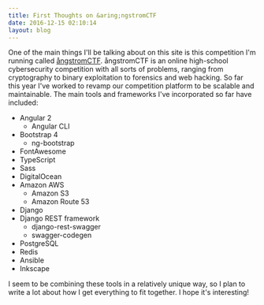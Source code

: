 ```yaml
---
title: First Thoughts on &aring;ngstromCTF
date: 2016-12-15 02:10:14
layout: blog
---
```


One of the main things I'll be talking about on this site is this competition I'm running called [&aring;ngstromCTF](http://angstromctf.com). &aring;ngstromCTF is an online high-school cybersecurity competition with all sorts of problems, ranging from cryptography to binary exploitation to forensics and web hacking. So far this year I've worked to revamp our competition platform to be scalable and maintainable. The main tools and frameworks I've incorporated so far have included:

* Angular 2
    * Angular CLI
* Bootstrap 4
    * ng-bootstrap
* FontAwesome
* TypeScript
* Sass
* DigitalOcean
* Amazon AWS
    * Amazon S3
    * Amazon Route 53
* Django
* Django REST framework
    * django-rest-swagger
    * swagger-codegen
* PostgreSQL
* Redis
* Ansible
* Inkscape

I seem to be combining these tools in a relatively unique way, so I plan to write a lot about how I get everything to fit together. I hope it's interesting!
